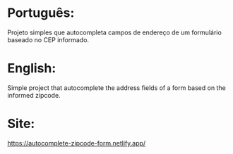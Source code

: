 # Português:
Projeto simples que autocompleta campos de endereço de um formulário baseado no CEP informado.

# English:
Simple project that autocomplete the address fields of a form based on the informed zipcode.

# Site:
https://autocomplete-zipcode-form.netlify.app/

